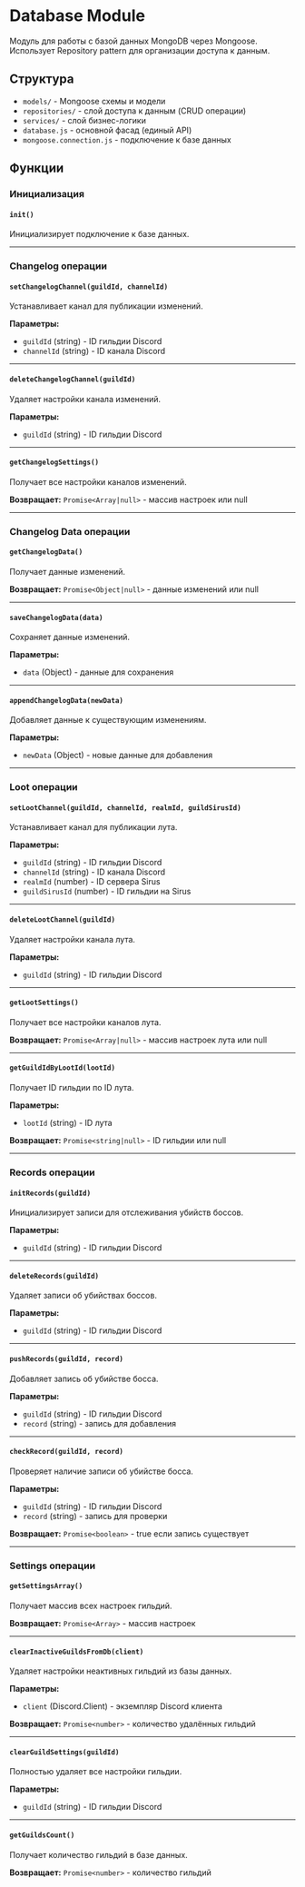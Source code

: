 # Database Module

Модуль для работы с базой данных MongoDB через Mongoose. Использует Repository pattern для организации доступа к данным.

## Структура

- `models/` - Mongoose схемы и модели
- `repositories/` - слой доступа к данным (CRUD операции)
- `services/` - слой бизнес-логики
- `database.js` - основной фасад (единый API)
- `mongoose.connection.js` - подключение к базе данных

## Функции

### Инициализация

#### `init()`

Инициализирует подключение к базе данных.

---

### Changelog операции

#### `setChangelogChannel(guildId, channelId)`

Устанавливает канал для публикации изменений.

**Параметры:**

- `guildId` (string) - ID гильдии Discord
- `channelId` (string) - ID канала Discord

---

#### `deleteChangelogChannel(guildId)`

Удаляет настройки канала изменений.

**Параметры:**

- `guildId` (string) - ID гильдии Discord

---

#### `getChangelogSettings()`

Получает все настройки каналов изменений.

**Возвращает:** `Promise<Array|null>` - массив настроек или null

---

### Changelog Data операции

#### `getChangelogData()`

Получает данные изменений.

**Возвращает:** `Promise<Object|null>` - данные изменений или null

---

#### `saveChangelogData(data)`

Сохраняет данные изменений.

**Параметры:**

- `data` (Object) - данные для сохранения

---

#### `appendChangelogData(newData)`

Добавляет данные к существующим изменениям.

**Параметры:**

- `newData` (Object) - новые данные для добавления

---

### Loot операции

#### `setLootChannel(guildId, channelId, realmId, guildSirusId)`

Устанавливает канал для публикации лута.

**Параметры:**

- `guildId` (string) - ID гильдии Discord
- `channelId` (string) - ID канала Discord
- `realmId` (number) - ID сервера Sirus
- `guildSirusId` (number) - ID гильдии на Sirus

---

#### `deleteLootChannel(guildId)`

Удаляет настройки канала лута.

**Параметры:**

- `guildId` (string) - ID гильдии Discord

---

#### `getLootSettings()`

Получает все настройки каналов лута.

**Возвращает:** `Promise<Array|null>` - массив настроек лута или null

---

#### `getGuildIdByLootId(lootId)`

Получает ID гильдии по ID лута.

**Параметры:**

- `lootId` (string) - ID лута

**Возвращает:** `Promise<string|null>` - ID гильдии или null

---

### Records операции

#### `initRecords(guildId)`

Инициализирует записи для отслеживания убийств боссов.

**Параметры:**

- `guildId` (string) - ID гильдии Discord

---

#### `deleteRecords(guildId)`

Удаляет записи об убийствах боссов.

**Параметры:**

- `guildId` (string) - ID гильдии Discord

---

#### `pushRecords(guildId, record)`

Добавляет запись об убийстве босса.

**Параметры:**

- `guildId` (string) - ID гильдии Discord
- `record` (string) - запись для добавления

---

#### `checkRecord(guildId, record)`

Проверяет наличие записи об убийстве босса.

**Параметры:**

- `guildId` (string) - ID гильдии Discord
- `record` (string) - запись для проверки

**Возвращает:** `Promise<boolean>` - true если запись существует

---

### Settings операции

#### `getSettingsArray()`

Получает массив всех настроек гильдий.

**Возвращает:** `Promise<Array>` - массив настроек

---

#### `clearInactiveGuildsFromDb(client)`

Удаляет настройки неактивных гильдий из базы данных.

**Параметры:**

- `client` (Discord.Client) - экземпляр Discord клиента

**Возвращает:** `Promise<number>` - количество удалённых гильдий

---

#### `clearGuildSettings(guildId)`

Полностью удаляет все настройки гильдии.

**Параметры:**

- `guildId` (string) - ID гильдии Discord

---

#### `getGuildsCount()`

Получает количество гильдий в базе данных.

**Возвращает:** `Promise<number>` - количество гильдий
